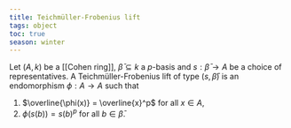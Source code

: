 ```yaml
---
title: Teichmüller-Frobenius lift
tags: object
toc: true
season: winter
--- 
```


Let $(A,k)$ be a [[Cohen ring]], $\bar \beta \subseteq k$ a $p$-basis and $s: \bar \beta \to A$ be a choice of representatives. A Teichmüller-Frobenius lift of type $(s,\bar\beta)$ is an endomorphism $\phi: A \to A$ such that
1. $\overline{\phi(x)} = \overline{x}^p$ for all $x \in A$,
2. $\phi(s(b)) = s(b)^p$ for all $b \in \bar\beta$.
